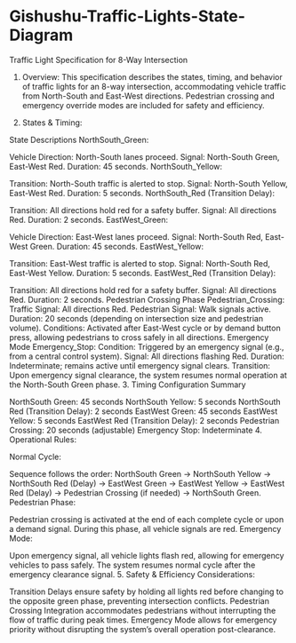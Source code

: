 # Gishushu-Traffic-Lights-State-Diagram
Traffic Light Specification for 8-Way Intersection
1. Overview: This specification describes the states, timing, and behavior of traffic lights for an 8-way intersection, accommodating vehicle traffic from North-South and East-West directions. Pedestrian crossing and emergency override modes are included for safety and efficiency.

2. States & Timing:

State Descriptions
NorthSouth_Green:

Vehicle Direction: North-South lanes proceed.
Signal: North-South Green, East-West Red.
Duration: 45 seconds.
NorthSouth_Yellow:

Transition: North-South traffic is alerted to stop.
Signal: North-South Yellow, East-West Red.
Duration: 5 seconds.
NorthSouth_Red (Transition Delay):

Transition: All directions hold red for a safety buffer.
Signal: All directions Red.
Duration: 2 seconds.
EastWest_Green:

Vehicle Direction: East-West lanes proceed.
Signal: North-South Red, East-West Green.
Duration: 45 seconds.
EastWest_Yellow:

Transition: East-West traffic is alerted to stop.
Signal: North-South Red, East-West Yellow.
Duration: 5 seconds.
EastWest_Red (Transition Delay):

Transition: All directions hold red for a safety buffer.
Signal: All directions Red.
Duration: 2 seconds.
Pedestrian Crossing Phase
Pedestrian_Crossing:
Traffic Signal: All directions Red.
Pedestrian Signal: Walk signals active.
Duration: 20 seconds (depending on intersection size and pedestrian volume).
Conditions: Activated after East-West cycle or by demand button press, allowing pedestrians to cross safely in all directions.
Emergency Mode
Emergency_Stop:
Condition: Triggered by an emergency signal (e.g., from a central control system).
Signal: All directions flashing Red.
Duration: Indeterminate; remains active until emergency signal clears.
Transition: Upon emergency signal clearance, the system resumes normal operation at the North-South Green phase.
3. Timing Configuration Summary

NorthSouth Green: 45 seconds
NorthSouth Yellow: 5 seconds
NorthSouth Red (Transition Delay): 2 seconds
EastWest Green: 45 seconds
EastWest Yellow: 5 seconds
EastWest Red (Transition Delay): 2 seconds
Pedestrian Crossing: 20 seconds (adjustable)
Emergency Stop: Indeterminate
4. Operational Rules:

Normal Cycle:

Sequence follows the order: NorthSouth Green → NorthSouth Yellow → NorthSouth Red (Delay) → EastWest Green → EastWest Yellow → EastWest Red (Delay) → Pedestrian Crossing (if needed) → NorthSouth Green.
Pedestrian Phase:

Pedestrian crossing is activated at the end of each complete cycle or upon a demand signal. During this phase, all vehicle signals are red.
Emergency Mode:

Upon emergency signal, all vehicle lights flash red, allowing for emergency vehicles to pass safely. The system resumes normal cycle after the emergency clearance signal.
5. Safety & Efficiency Considerations:

Transition Delays ensure safety by holding all lights red before changing to the opposite green phase, preventing intersection conflicts.
Pedestrian Crossing Integration accommodates pedestrians without interrupting the flow of traffic during peak times.
Emergency Mode allows for emergency priority without disrupting the system’s overall operation post-clearance.
